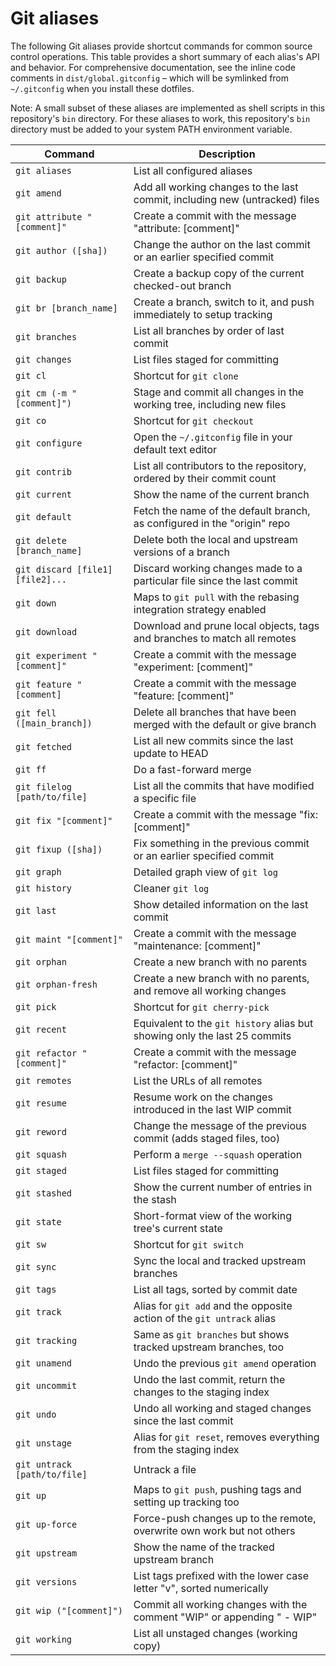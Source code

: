 # Git aliases

The following Git aliases provide shortcut commands for common source control operations. This table provides a short summary of each alias's API and behavior. For comprehensive documentation, see the inline code comments in `dist/global.gitconfig` – which will be symlinked from `~/.gitconfig` when you install these dotfiles.

Note: A small subset of these aliases are implemented as shell scripts in this repository's `bin` directory. For these aliases to work, this repository's `bin` directory must be added to your system PATH environment variable.

| Command                               | Description                                                                  |
|---------------------------------------|------------------------------------------------------------------------------|
| `git aliases`                         | List all configured aliases                                                  |
| `git amend`                           | Add all working changes to the last commit, including new (untracked) files  |
| `git attribute "[comment]"`           | Create a commit with the message "attribute: [comment]"                      |
| `git author ([sha])`                  | Change the author on the last commit or an earlier specified commit          |
| `git backup`                          | Create a backup copy of the current checked-out branch                       |
| `git br [branch_name]`                | Create a branch, switch to it, and push immediately to setup tracking        |
| `git branches`                        | List all branches by order of last commit                                    |
| `git changes`                         | List files staged for committing                                             |
| `git cl`                              | Shortcut for `git clone`                                                     |
| `git cm (-m "[comment]")`             | Stage and commit all changes in the working tree, including new files        |
| `git co`                              | Shortcut for `git checkout`                                                  |
| `git configure`                       | Open the `~/.gitconfig` file in your default text editor                     |
| `git contrib`                         | List all contributors to the repository, ordered by their commit count       |
| `git current`                         | Show the name of the current branch                                          |
| `git default`                         | Fetch the name of the default branch, as configured in the "origin" repo     |
| `git delete [branch_name]`            | Delete both the local and upstream versions of a branch                      |
| `git discard [file1] [file2]...`      | Discard working changes made to a particular file since the last commit      |
| `git down`                            | Maps to `git pull` with the rebasing integration strategy enabled            |
| `git download`                        | Download and prune local objects, tags and branches to match all remotes     |
| `git experiment "[comment]"`          | Create a commit with the message "experiment: [comment]"                     |
| `git feature "[comment]`              | Create a commit with the message "feature: [comment]"                        |
| `git fell ([main_branch])`            | Delete all branches that have been merged with the default or give branch    |
| `git fetched`                         | List all new commits since the last update to HEAD                           |
| `git ff`                              | Do a fast-forward merge                                                      |
| `git filelog [path/to/file]`          | List all the commits that have modified a specific file                      |
| `git fix "[comment]"`                 | Create a commit with the message "fix: [comment]"                            |
| `git fixup ([sha])`                   | Fix something in the previous commit or an earlier specified commit          |
| `git graph`                           | Detailed graph view of `git log`                                             |
| `git history`                         | Cleaner `git log`                                                            |
| `git last`                            | Show detailed information on the last commit                                 |
| `git maint "[comment]"`               | Create a commit with the message "maintenance: [comment]"                    |
| `git orphan`                          | Create a new branch with no parents                                          |
| `git orphan-fresh`                    | Create a new branch with no parents, and remove all working changes          |
| `git pick`                            | Shortcut for `git cherry-pick`                                               |
| `git recent`                          | Equivalent to the `git history` alias but showing only the last 25 commits   |
| `git refactor "[comment]"`            | Create a commit with the message "refactor: [comment]"                       |
| `git remotes`                         | List the URLs of all remotes                                                 |
| `git resume`                          | Resume work on the changes introduced in the last WIP commit                 |
| `git reword`                          | Change the message of the previous commit (adds staged files, too)           |
| `git squash`                          | Perform a `merge --squash` operation                                         |
| `git staged`                          | List files staged for committing                                             |
| `git stashed`                         | Show the current number of entries in the stash                              |
| `git state`                           | Short-format view of the working tree's current state                        |
| `git sw`                              | Shortcut for `git switch`                                                    |
| `git sync`                            | Sync the local and tracked upstream branches                                 |
| `git tags`                            | List all tags, sorted by commit date                                         |
| `git track`                           | Alias for `git add` and the opposite action of the `git untrack` alias       |
| `git tracking`                        | Same as `git branches` but shows tracked upstream branches, too              |
| `git unamend`                         | Undo the previous `git amend` operation                                      |
| `git uncommit`                        | Undo the last commit, return the changes to the staging index                |
| `git undo`                            | Undo all working and staged changes since the last commit                    |
| `git unstage`                         | Alias for `git reset`, removes everything from the staging index             |
| `git untrack [path/to/file]`          | Untrack a file                                                               |
| `git up`                              | Maps to `git push`, pushing tags and setting up tracking too                 |
| `git up-force`                        | Force-push changes up to the remote, overwrite own work but not others       |
| `git upstream`                        | Show the name of the tracked upstream branch                                 |
| `git versions`                        | List tags prefixed with the lower case letter "v", sorted numerically        |
| `git wip ("[comment]")`               | Commit all working changes with the comment "WIP" or appending " - WIP"      |
| `git working`                         | List all unstaged changes (working copy)                                     |
